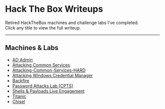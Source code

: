 # Hack The Box Writeups

Retired HackTheBox machines and challenge labs I've completed.  
Click any title to view the full writeup.

---

## Machines & Labs
- [AD Admin](AD-Admin_Lab.md)
- [Attacking Common Services](Attacking-Common-Services-HARD.md)
- [Attacking-Common-Services-HARD](Attacking-Common-Services-HARD.md
)
- [Attacking Windows Credential Manager](Attacking_Windows_Credential%20_Manager.md)
- [Backfire](Backfire.md)
- [Password Attacks Lab (CPTS)](Password-Attacks-Lab-CPTS.md)
- [Shells & Payloads Live Engagement](Shells%26Payloads-Live-Engagement.md)  <!-- encode & as %26 -->
- [Titanic](Titanic.md)
- [Chisel](HacktheBox/how-to-chisel.md)
